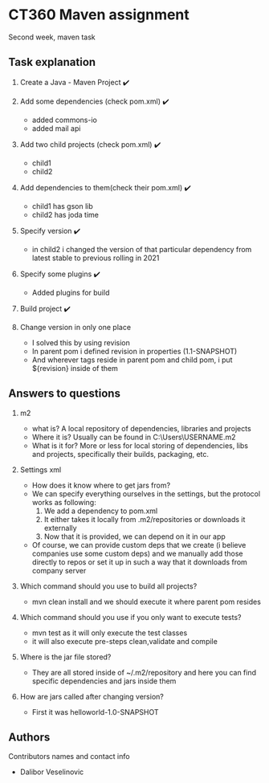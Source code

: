 # CT360 Maven assignment

Second week, maven task

## Task explanation

1. Create a Java - Maven Project :heavy_check_mark:
2. Add some dependencies (check pom.xml) :heavy_check_mark:
    * added commons-io
    * added mail api
3. Add two child projects (check pom.xml) :heavy_check_mark:
   * child1
   * child2
4. Add dependencies to them(check their pom.xml) :heavy_check_mark:
    * child1 has gson lib
    * child2 has joda time
5. Specify version :heavy_check_mark:
    * in child2 i changed the version of that particular dependency from latest stable to previous rolling in 2021

6. Specify some plugins :heavy_check_mark:
   * Added plugins for build

7. Build project :heavy_check_mark:

8. Change version in only one place
   * I solved this by using revision
   * In parent pom i defined revision in properties (1.1-SNAPSHOT)
   * And wherever <version> tags reside in parent pom and child pom, i put ${revision} inside of them


## Answers to questions
1. m2 
   * what is? A local repository of dependencies, libraries and projects
   * Where it is? Usually can be found in C:\Users\USERNAME\.m2
   * What is it for? More or less for local storing of dependencies, libs and projects, specifically their builds, packaging, etc.
   
2. Settings xml
   * How does it know where to get jars from?
   * We can specify everything ourselves in the settings, but the protocol works as following:
      1. We add a dependency to pom.xml
      2. It either takes it locally from .m2/repositories or downloads it externally
      3. Now that it is provided, we can depend on it in our app
   * Of course, we can provide custom deps that we create (i believe companies use some custom deps) and we manually add those directly to repos or set it up in such a way that it downloads from company server

3. Which command should you use to build all projects?
   * mvn clean install and we should execute it where parent pom resides
4. Which command should you use if you only want to execute tests?
   * mvn test as it will only execute the test classes
   * it will also execute pre-steps clean,validate and compile
5. Where is the jar file stored?
   * They are all stored inside of ~/.m2/repository and here you can find specific dependencies and jars inside them
6. How are jars called after changing version?
   * First it was helloworld-1.0-SNAPSHOT







## Authors

Contributors names and contact info

* Dalibor Veselinovic
